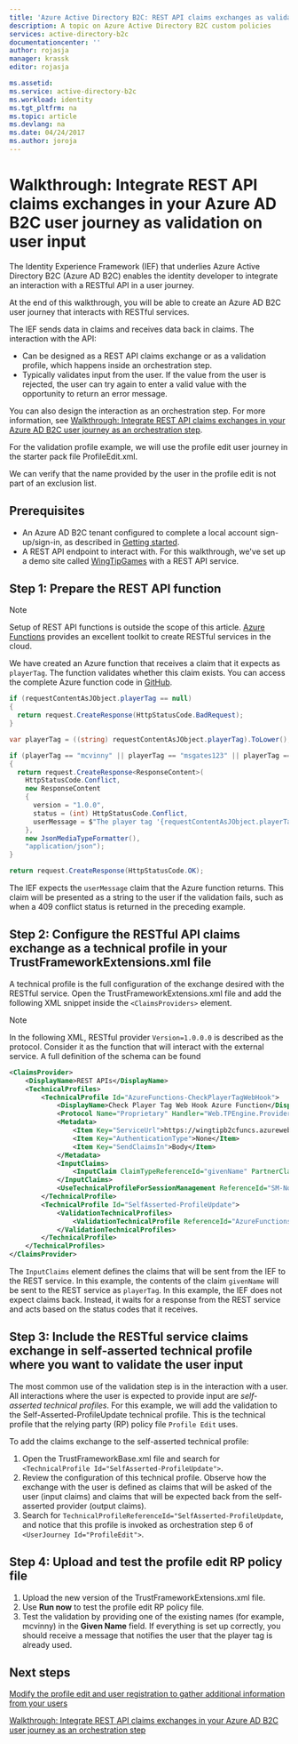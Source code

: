```yaml
---
title: 'Azure Active Directory B2C: REST API claims exchanges as validation | Microsoft Docs'
description: A topic on Azure Active Directory B2C custom policies
services: active-directory-b2c
documentationcenter: ''
author: rojasja
manager: krassk
editor: rojasja

ms.assetid:
ms.service: active-directory-b2c
ms.workload: identity
ms.tgt_pltfrm: na
ms.topic: article
ms.devlang: na
ms.date: 04/24/2017
ms.author: joroja
---
```


# Walkthrough: Integrate REST API claims exchanges in your Azure AD B2C user journey as validation on user input

The Identity Experience Framework (IEF) that underlies Azure Active Directory B2C (Azure AD B2C) enables the identity developer to integrate an interaction with a RESTful API in a user journey.  

At the end of this walkthrough, you will be able to create an Azure AD B2C user journey that interacts with RESTful services.

The IEF sends data in claims and receives data back in claims. The interaction with the API:

- Can be designed as a REST API claims exchange or as a validation profile, which happens inside an orchestration step.
- Typically validates input from the user. If the value from the user is rejected, the user can try again to enter a valid value with the opportunity to return an error message.

You can also design the interaction as an orchestration step. For more information, see [Walkthrough: Integrate REST API claims exchanges in your Azure AD B2C user journey as an orchestration step](active-directory-b2c-rest-api-step-custom.md).

For the validation profile example, we will use the profile edit user journey in the starter pack file ProfileEdit.xml.

We can verify that the name provided by the user in the profile edit is not part of an exclusion list.

## Prerequisites

- An Azure AD B2C tenant configured to complete a local account sign-up/sign-in, as described in [Getting started](active-directory-b2c-get-started-custom.md).
- A REST API endpoint to interact with. For this walkthrough, we've set up a demo site called [WingTipGames](https://wingtipgamesb2c.azurewebsites.net/) with a REST API service.

## Step 1: Prepare the REST API function

> [!NOTE]
> Setup of REST API functions is outside the scope of this article. [Azure Functions](https://docs.microsoft.com/azure/azure-functions/functions-reference) provides an excellent toolkit to create RESTful services in the cloud.

We have created an Azure function that receives a claim that it expects as `playerTag`. The function validates whether this claim exists. You can access the complete Azure function code in [GitHub](https://github.com/Azure-Samples/active-directory-b2c-advanced-policies/tree/master/AzureFunctionsSamples).

```csharp
if (requestContentAsJObject.playerTag == null)
{
  return request.CreateResponse(HttpStatusCode.BadRequest);
}

var playerTag = ((string) requestContentAsJObject.playerTag).ToLower();

if (playerTag == "mcvinny" || playerTag == "msgates123" || playerTag == "revcottonmarcus")
{
  return request.CreateResponse<ResponseContent>(
    HttpStatusCode.Conflict,
    new ResponseContent
    {
      version = "1.0.0",
      status = (int) HttpStatusCode.Conflict,
      userMessage = $"The player tag '{requestContentAsJObject.playerTag}' is already used."
    },
    new JsonMediaTypeFormatter(),
    "application/json");
}

return request.CreateResponse(HttpStatusCode.OK);
```

The IEF expects the `userMessage` claim that the Azure function returns. This claim will be presented as a string to the user if the validation fails, such as when a 409 conflict status is returned in the preceding example.

## Step 2: Configure the RESTful API claims exchange as a technical profile in your TrustFrameworkExtensions.xml file

A technical profile is the full configuration of the exchange desired with the RESTful service. Open the TrustFrameworkExtensions.xml file and add the following XML snippet inside the `<ClaimsProviders>` element.

> [!NOTE]
> In the following XML, RESTful provider `Version=1.0.0.0` is described as the protocol. Consider it as the function that will interact with the external service. A full definition of the schema can be found <!-- TODO: Link to RESTful Provider schema definition>-->

```xml
<ClaimsProvider>
    <DisplayName>REST APIs</DisplayName>
    <TechnicalProfiles>
        <TechnicalProfile Id="AzureFunctions-CheckPlayerTagWebHook">
            <DisplayName>Check Player Tag Web Hook Azure Function</DisplayName>
            <Protocol Name="Proprietary" Handler="Web.TPEngine.Providers.RestfulProvider, Web.TPEngine, Version=1.0.0.0, Culture=neutral, PublicKeyToken=null" />
            <Metadata>
                <Item Key="ServiceUrl">https://wingtipb2cfuncs.azurewebsites.net/api/CheckPlayerTagWebHook?code=L/05YRSpojU0nECzM4Tp3LjBiA2ZGh3kTwwp1OVV7m0SelnvlRVLCg==</Item>
                <Item Key="AuthenticationType">None</Item>
                <Item Key="SendClaimsIn">Body</Item>
            </Metadata>
            <InputClaims>
                <InputClaim ClaimTypeReferenceId="givenName" PartnerClaimType="playerTag" />
            </InputClaims>
            <UseTechnicalProfileForSessionManagement ReferenceId="SM-Noop" />
        </TechnicalProfile>
        <TechnicalProfile Id="SelfAsserted-ProfileUpdate">
            <ValidationTechnicalProfiles>
                <ValidationTechnicalProfile ReferenceId="AzureFunctions-CheckPlayerTagWebHook" />
            </ValidationTechnicalProfiles>
        </TechnicalProfile>
    </TechnicalProfiles>
</ClaimsProvider>
```

The `InputClaims` element defines the claims that will be sent from the IEF to the REST service. In this example, the contents of the claim `givenName` will be sent to the REST service as `playerTag`. In this example, the IEF does not expect claims back. Instead, it waits for a response from the REST service and acts based on the status codes that it receives.

## Step 3: Include the RESTful service claims exchange in self-asserted technical profile where you want to validate the user input

The most common use of the validation step is in the interaction with a user. All interactions where the user is expected to provide input are *self-asserted technical profiles*. For this example, we will add the validation to the Self-Asserted-ProfileUpdate technical profile. This is the technical profile that the relying party (RP) policy file `Profile Edit` uses.

To add the claims exchange to the self-asserted technical profile:

1. Open the TrustFrameworkBase.xml file and search for `<TechnicalProfile Id="SelfAsserted-ProfileUpdate">`.
2. Review the configuration of this technical profile. Observe how the exchange with the user is defined as claims that will be asked of the user (input claims) and claims that will be expected back from the self-asserted provider (output claims).
3. Search for `TechnicalProfileReferenceId="SelfAsserted-ProfileUpdate`, and notice that this profile is invoked as orchestration step 6 of `<UserJourney Id="ProfileEdit">`.

## Step 4: Upload and test the profile edit RP policy file

1. Upload the new version of the TrustFrameworkExtensions.xml file.
2. Use **Run now** to test the profile edit RP policy file.
3. Test the validation by providing one of the existing names (for example, mcvinny) in the **Given Name** field. If everything is set up correctly, you should receive a message that notifies the user that the player tag is already used.

## Next steps

[Modify the profile edit and user registration to gather additional information from your users](active-directory-b2c-create-custom-attributes-profile-edit-custom.md)

[Walkthrough: Integrate REST API claims exchanges in your Azure AD B2C user journey as an orchestration step](active-directory-b2c-rest-api-step-custom.md)
